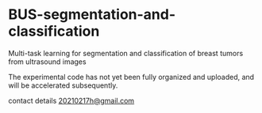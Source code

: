 # BUS-segmentation-and-classification
Multi-task learning for segmentation and classification of breast tumors from ultrasound images

The experimental code has not yet been fully organized and uploaded, and will be accelerated subsequently.

contact details
20210217h@gmail.com
